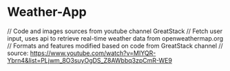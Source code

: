 # Weather-App
// Code and images sources from youtube channel GreatStack
// Fetch user input, uses api to retrieve real-time weather data from openweathermap.org
// Formats and features modified based on code from GreatStack channel
// source: https://www.youtube.com/watch?v=MIYQR-Ybrn4&list=PLjwm_8O3suyOgDS_Z8AWbbq3zpCmR-WE9
